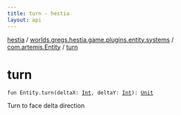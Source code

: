 ```yaml
---
title: turn - hestia
layout: api
---
```


<div class='api-docs-breadcrumbs'><a href="../../index.html">hestia</a> / <a href="../index.html">worlds.gregs.hestia.game.plugins.entity.systems</a> / <a href="index.html">com.artemis.Entity</a> / <a href="./turn.html">turn</a></div>

# turn

<div class="signature"><code><span class="keyword">fun </span><span class="identifier">Entity</span><span class="symbol">.</span><span class="identifier">turn</span><span class="symbol">(</span><span class="parameterName" id="worlds.gregs.hestia.game.plugins.entity.systems$turn(com.artemis.Entity, kotlin.Int, kotlin.Int)/deltaX">deltaX</span><span class="symbol">:</span>&nbsp;<a href="https://kotlinlang.org/api/latest/jvm/stdlib/kotlin/-int/index.html"><span class="identifier">Int</span></a><span class="symbol">, </span><span class="parameterName" id="worlds.gregs.hestia.game.plugins.entity.systems$turn(com.artemis.Entity, kotlin.Int, kotlin.Int)/deltaY">deltaY</span><span class="symbol">:</span>&nbsp;<a href="https://kotlinlang.org/api/latest/jvm/stdlib/kotlin/-int/index.html"><span class="identifier">Int</span></a><span class="symbol">)</span><span class="symbol">: </span><a href="https://kotlinlang.org/api/latest/jvm/stdlib/kotlin/-unit/index.html"><span class="identifier">Unit</span></a></code></div>

Turn to face delta direction

